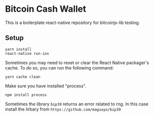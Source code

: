 Bitcoin Cash Wallet
===

This is a boilerplate react-native repository for bitcoinjs-lib testing.

## Setup

```
yarn install
react-native run-ios
```

Sometimes you may need to reset or clear the React Native packager's cache. To do so, you can run the following command:

```
yarn cache clean
```

Make sure you have installed "process".
```
npm install process
```

Sometimes the library `bip39` returns an error related to rng. In this case install the lirbary from `https://github.com/maguayo/bip39`
